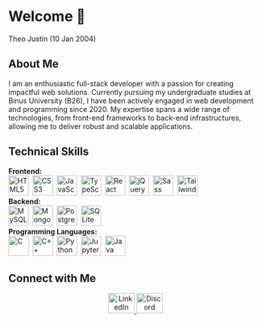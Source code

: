 <h1 align="left">Welcome 👋</h1>
<p align="left">Theo Justin (10 Jan 2004)</p>
<h2 align="left">About Me</h2>
<p align="left">I am an enthusiastic full-stack developer with a passion for creating impactful web solutions. Currently pursuing my undergraduate studies at Binus University (B26), I have been actively engaged in web development and programming since 2020. My expertise spans a wide range of technologies, from front-end frameworks to back-end infrastructures, allowing me to deliver robust and scalable applications.</p>
<h2 align="left">Technical Skills</h2>
<div align="left"> <strong>Frontend:</strong> <br> <img src="https://cdn.jsdelivr.net/gh/devicons/devicon/icons/html5/html5-original.svg" height="40" alt="HTML5" />&nbsp; <img src="https://cdn.jsdelivr.net/gh/devicons/devicon/icons/css3/css3-original.svg" height="40" alt="CSS3" />&nbsp; <img src="https://cdn.jsdelivr.net/gh/devicons/devicon/icons/javascript/javascript-original.svg" height="40" alt="JavaScript" />&nbsp; <img src="https://cdn.jsdelivr.net/gh/devicons/devicon/icons/typescript/typescript-original.svg" height="40" alt="TypeScript" />&nbsp; <img src="https://cdn.jsdelivr.net/gh/devicons/devicon/icons/react/react-original.svg" height="40" alt="React" />&nbsp; <img src="https://cdn.jsdelivr.net/gh/devicons/devicon/icons/jquery/jquery-original.svg" height="40" alt="jQuery" />&nbsp; <img src="https://cdn.jsdelivr.net/gh/devicons/devicon/icons/sass/sass-original.svg" height="40" alt="Sass" />&nbsp; <img src="https://cdn.jsdelivr.net/gh/devicons/devicon/icons/tailwindcss/tailwindcss-original-wordmark.svg" height="40" alt="TailwindCSS" /> </div> <div align="left"> <strong>Backend:</strong> <br> <img src="https://cdn.jsdelivr.net/gh/devicons/devicon/icons/mysql/mysql-original.svg" height="40" alt="MySQL" />&nbsp; <img src="https://cdn.jsdelivr.net/gh/devicons/devicon/icons/mongodb/mongodb-original.svg" height="40" alt="MongoDB" />&nbsp; <img src="https://cdn.jsdelivr.net/gh/devicons/devicon/icons/postgresql/postgresql-original.svg" height="40" alt="PostgreSQL" />&nbsp; <img src="https://cdn.jsdelivr.net/gh/devicons/devicon/icons/sqlite/sqlite-original.svg" height="40" alt="SQLite" /> </div> <div align="left"> <strong>Programming Languages:</strong> <br> <img src="https://cdn.jsdelivr.net/gh/devicons/devicon/icons/c/c-original.svg" height="40" alt="C" />&nbsp; <img src="https://cdn.jsdelivr.net/gh/devicons/devicon/icons/cplusplus/cplusplus-original.svg" height="40" alt="C++" />&nbsp; <img src="https://cdn.jsdelivr.net/gh/devicons/devicon/icons/python/python-original.svg" height="40" alt="Python" />&nbsp; <img src="https://cdn.jsdelivr.net/gh/devicons/devicon/icons/jupyter/jupyter-original.svg" height="40" alt="Jupyter" />&nbsp; <img src="https://cdn.jsdelivr.net/gh/devicons/devicon/icons/java/java-original.svg" height="40" alt="Java" /> </div>
<h2 align="left">Connect with Me</h2> <div align="center"> <a href="https://www.linkedin.com/in/theo-justin-675911253/" target="_blank"> <img src="https://raw.githubusercontent.com/maurodesouza/profile-readme-generator/master/src/assets/icons/social/linkedin/default.svg" width="52" height="40" alt="LinkedIn" /> </a> <a href="https://discord.com/users/317094454089482253" target="_blank"> <img src="https://raw.githubusercontent.com/maurodesouza/profile-readme-generator/master/src/assets/icons/social/discord/default.svg" width="52" height="40" alt="Discord" /> </a> </div>

<!--
**TheoJustin/TheoJustin** is a ✨ _special_ ✨ repository because its `README.md` (this file) appears on your GitHub profile.

Here are some ideas to get you started:

- 🔭 I’m currently working on ...
- 🌱 I’m currently learning ...
- 👯 I’m looking to collaborate on ...
- 🤔 I’m looking for help with ...
- 💬 Ask me about ...
- 📫 How to reach me: ...
- 😄 Pronouns: ...
- ⚡ Fun fact: ...
-->
